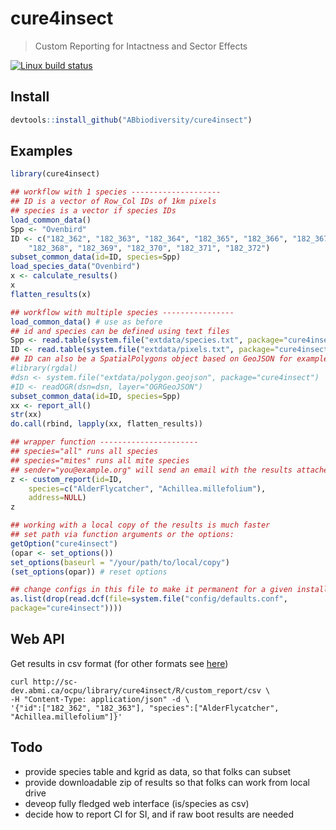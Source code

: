 # cure4insect

> Custom Reporting for Intactness and Sector Effects

[![Linux build status](https://travis-ci.org/ABbiodiversity/cure4insect.svg?branch=master)](https://travis-ci.org/ABbiodiversity/cure4insect)

## Install

```R
devtools::install_github("ABbiodiversity/cure4insect")
```

## Examples

```R
library(cure4insect)

## workflow with 1 species --------------------
## ID is a vector of Row_Col IDs of 1km pixels
## species is a vector if species IDs
load_common_data()
Spp <- "Ovenbird"
ID <- c("182_362", "182_363", "182_364", "182_365", "182_366", "182_367",
    "182_368", "182_369", "182_370", "182_371", "182_372")
subset_common_data(id=ID, species=Spp)
load_species_data("Ovenbird")
x <- calculate_results()
x
flatten_results(x)

## workflow with multiple species ----------------
load_common_data() # use as before
## id and species can be defined using text files
Spp <- read.table(system.file("extdata/species.txt", package="cure4insect"))
ID <- read.table(system.file("extdata/pixels.txt", package="cure4insect"))
## ID can also be a SpatialPolygons object based on GeoJSON for example
#library(rgdal)
#dsn <- system.file("extdata/polygon.geojson", package="cure4insect")
#ID <- readOGR(dsn=dsn, layer="OGRGeoJSON")
subset_common_data(id=ID, species=Spp)
xx <- report_all()
str(xx)
do.call(rbind, lapply(xx, flatten_results))

## wrapper function ----------------------
## species="all" runs all species
## species="mites" runs all mite species
## sender="you@example.org" will send an email with the results attached
z <- custom_report(id=ID,
    species=c("AlderFlycatcher", "Achillea.millefolium"),
    address=NULL)
z

## working with a local copy of the results is much faster
## set path via function arguments or the options:
getOption("cure4insect")
(opar <- set_options())
set_options(baseurl = "/your/path/to/local/copy")
(set_options(opar)) # reset options

## change configs in this file to make it permanent for a given installation
as.list(drop(read.dcf(file=system.file("config/defaults.conf",
package="cure4insect"))))
```

## Web API

Get results in csv format (for other formats see [here](https://www.opencpu.org/api.html#api-formats))

```shell
curl http://sc-dev.abmi.ca/ocpu/library/cure4insect/R/custom_report/csv \
-H "Content-Type: application/json" -d \
'{"id":["182_362", "182_363"], "species":["AlderFlycatcher", "Achillea.millefolium"]}'
```

## Todo

* provide species table and kgrid as data, so that folks can subset
* provide downloadable zip of results so that folks can work from local drive
* deveop fully fledged web interface (is/species as csv)
* decide how to report CI for SI, and if raw boot results are needed

